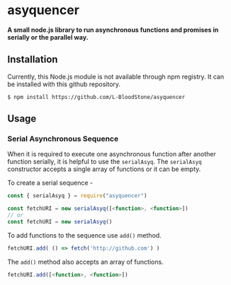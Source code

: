 # asyquencer
**A small node.js library to run asynchronous functions and promises in serially or the parallel way.**

## Installation
Currently, this Node.js module is not available through npm registry. It can be installed with this github repository.

```console
$ npm install https://github.com/L-BloodStone/asyquencer
```

## Usage

### Serial Asynchronous Sequence
When it is required to execute one asynchronous function after another function serially, it is helpful to use the `serialAsyq`. The `serialAsyq` constructor accepts a single array of functions or it can be empty. 

To create a serial sequence -

```js
const { serialAsyq } = require("asyquencer")

const fetchURI = new serialAsyq([<function>, <function>])
// or
const fetchURI = new serialAsyq()
```

To add functions to the sequence use `add()` method.
     
```js
fetchURI.add( () => fetch('http://github.com') )
```

The `add()` method also accepts an array of functions.

```js
fetchURI.add([<function>, <function>])
```

